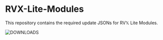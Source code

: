 # RVX-Lite-Modules

This repository contains the required update JSONs for RV𝕏 Lite Modules.

![DOWNLOADS](https://img.shields.io/github/downloads/selfmusing/RVX-Lite-Modules/total?label=DOWNLOADS)
